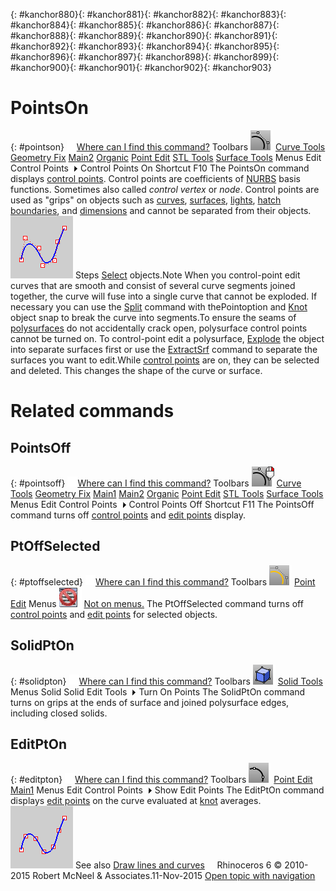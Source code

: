 ---
---

{: #kanchor880}{: #kanchor881}{: #kanchor882}{: #kanchor883}{: #kanchor884}{: #kanchor885}{: #kanchor886}{: #kanchor887}{: #kanchor888}{: #kanchor889}{: #kanchor890}{: #kanchor891}{: #kanchor892}{: #kanchor893}{: #kanchor894}{: #kanchor895}{: #kanchor896}{: #kanchor897}{: #kanchor898}{: #kanchor899}{: #kanchor900}{: #kanchor901}{: #kanchor902}{: #kanchor903}
# PointsOn
{: #pointson}
 [![images/transparent.gif](images/transparent.gif)Where can I find this command?](javascript:void(0);) Toolbars
![images/pointson.png](images/pointson.png) [Curve Tools](curve-tools-toolbar.html)  [Geometry Fix](geometry-fix-toolbar.html)  [Main2](main2-toolbar.html)  [Organic](organic-toolbar.html)  [Point Edit](point-edit-toolbar.html)  [STL Tools](stl-tools-toolbar.html)  [Surface Tools](surface-tools-toolbar.html) 
Menus
Edit
Control Points![images/menuarrow.gif](images/menuarrow.gif)
Control Points On
Shortcut
F10
The PointsOn command displays [control points](controlpoint.html).
Control points are coefficients of [NURBS](http://www.rhino3d.com/nurbs) basis functions. Sometimes also called *control vertex* or *node*.
Control points are used as "grips" on objects such as [curves](sak-curve.html), [surfaces](sak-surface.html), [lights](lights.html), [hatch boundaries](hatch.html), and [dimensions](dim.html) and cannot be separated from their objects.
![images/contropoints.png](images/contropoints.png)
Steps
 [Select](select-objects.html) objects.Note
When you control-point edit curves that are smooth and consist of several curve segments joined together, the curve will fuse into a single curve that cannot be exploded. If necessary you can use the [Split](split.html) command with thePointoption and [Knot](object-snaps.html#osnap-knot) object snap to break the curve into segments.To ensure the seams of [polysurfaces](polysurface.html) do not accidentally crack open, polysurface control points cannot be turned on. To control-point edit a polysurface, [Explode](explode.html) the object into separate surfaces first or use the [ExtractSrf](extractsrf.html) command to separate the surfaces you want to edit.While [control points](controlpoint.html) are on, they can be selected and deleted. This changes the shape of the curve or surface.
# Related commands

## PointsOff
{: #pointsoff}
 [![images/transparent.gif](images/transparent.gif)Where can I find this command?](javascript:void(0);) Toolbars
![images/pointsoff.png](images/pointsoff.png) [Curve Tools](curve-tools-toolbar.html)  [Geometry Fix](geometry-fix-toolbar.html)  [Main1](main1-toolbar.html)  [Main2](main2-toolbar.html)  [Organic](organic-toolbar.html)  [Point Edit](point-edit-toolbar.html)  [STL Tools](stl-tools-toolbar.html)  [Surface Tools](surface-tools-toolbar.html) 
Menus
Edit
Control Points![images/menuarrow.gif](images/menuarrow.gif)
Control Points Off
Shortcut
F11
The PointsOff command turns off [control points](controlpoint.html) and [edit points](#editpton) display.

## PtOffSelected
{: #ptoffselected}
 [![images/transparent.gif](images/transparent.gif)Where can I find this command?](javascript:void(0);) Toolbars
![images/ptoffselected.png](images/ptoffselected.png) [Point Edit](point-edit-toolbar.html) 
Menus
![images/-no-menu-item.png](images/-no-menu-item.png) [Not on menus.](menuwhattodo.html) 
The PtOffSelected command turns off [control points](controlpoint.html) and [edit points](#editpton) for selected objects.

## SolidPtOn
{: #solidpton}
 [![images/transparent.gif](images/transparent.gif)Where can I find this command?](javascript:void(0);) Toolbars
![images/solidpton.png](images/solidpton.png) [Solid Tools](solid-tools-toolbar.html) 
Menus
Solid
Solid Edit Tools![images/menuarrow.gif](images/menuarrow.gif)
Turn On Points
The SolidPtOn command turns on grips at the ends of surface and joined polysurface edges, including closed solids.

## EditPtOn
{: #editpton}
 [![images/transparent.gif](images/transparent.gif)Where can I find this command?](javascript:void(0);) Toolbars
![images/editpton.png](images/editpton.png) [Point Edit](point-edit-toolbar.html)  [Main1](main1-toolbar.html) 
Menus
Edit
Control Points![images/menuarrow.gif](images/menuarrow.gif)
Show Edit Points
The EditPtOn command displays [edit points](editpoint.html) on the curve evaluated at [knot](knot.html) averages.
![images/editpoints.png](images/editpoints.png)
See also
 [Draw lines and curves](sak-curve.html) 
&#160;
&#160;
Rhinoceros 6 © 2010-2015 Robert McNeel &amp; Associates.11-Nov-2015
 [Open topic with navigation](pointson.html) 

